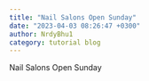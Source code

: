 ```yaml
---
title: "Nail Salons Open Sunday"
date: "2023-04-03 08:26:47 +0300"
author: NrdyBhu1
category: tutorial blog
---
```

Nail Salons Open Sunday
